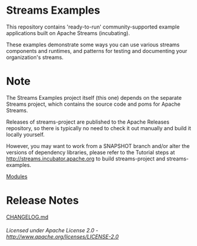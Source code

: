Streams Examples
================
This repository contains 'ready-to-run' community-supported example applications built on Apache Streams (incubating).

These examples demonstrate some ways you can use various streams components and runtimes, and patterns for testing and documenting your organization's streams.

Note
====

The Streams Examples project itself (this one) depends on the separate Streams project, which contains the source code and poms for Apache Streams.
    
Releases of streams-project are published to the Apache Releases repository, so there is typically no need to check it out manually and build it locally yourself.

However, you may want to work from a SNAPSHOT branch and/or alter the versions of dependency libraries, please refer to the Tutorial steps at http://streams.incubator.apache.org to build streams-project and streams-examples.
    
[Modules](modules.html "Modules")

Release Notes
=============

[CHANGELOG.md](CHANGELOG.md "CHANGELOG.md")

###### Licensed under Apache License 2.0 - http://www.apache.org/licenses/LICENSE-2.0
